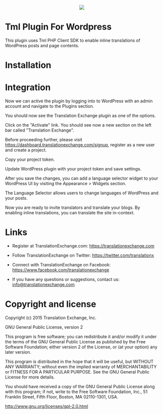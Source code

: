 <p align="center">
  <img src="https://avatars0.githubusercontent.com/u/1316274?v=3&s=200">
</p>

Tml Plugin For Wordpress
=====================

This plugin uses Tml PHP Client SDK to enable inline translations of WordPress posts and page contents.


Installation
==================





Integration
==================

Now we can active the plugin by logging into to WordPress with an admin account and navigate to the Plugins section.

You should now see the Translation Exchange plugin as one of the options.

Click on the "Activate" link. You should see now a new section on the left bar called "Translation Exchange".

Before proceeding further, please visit https://dashboard.translationexchange.com/signup, register as a new user and create a project.

Copy your project token.

Update WordPress plugin with your project token and save settings.

After you save the changes, you can add a language selector widget to your WordPress UI by visiting the Appearance > Widgets section.

The Language Selector allows users to change languages of WordPress and your posts.

Now you are ready to invite translators and translate your blogs. By enabling inline translations, you can translate the site in-context.


Links
==================

* Register at TranslationExchange.com: https://translationexchange.com

* Follow TranslationExchange on Twitter: https://twitter.com/translationx

* Connect with TranslationExchange on Facebook: https://www.facebook.com/translationexchange

* If you have any questions or suggestions, contact us: info@translationexchange.com


Copyright and license
==================

Copyright (c) 2015 Translation Exchange, Inc.

GNU General Public License, version 2

This program is free software; you can redistribute it and/or
modify it under the terms of the GNU General Public License
as published by the Free Software Foundation; either version 2
of the License, or (at your option) any later version.

This program is distributed in the hope that it will be useful,
but WITHOUT ANY WARRANTY; without even the implied warranty of
MERCHANTABILITY or FITNESS FOR A PARTICULAR PURPOSE.  See the
GNU General Public License for more details.

You should have received a copy of the GNU General Public License
along with this program; if not, write to the Free Software
Foundation, Inc., 51 Franklin Street, Fifth Floor, Boston, MA  02110-1301, USA.

http://www.gnu.org/licenses/gpl-2.0.html
